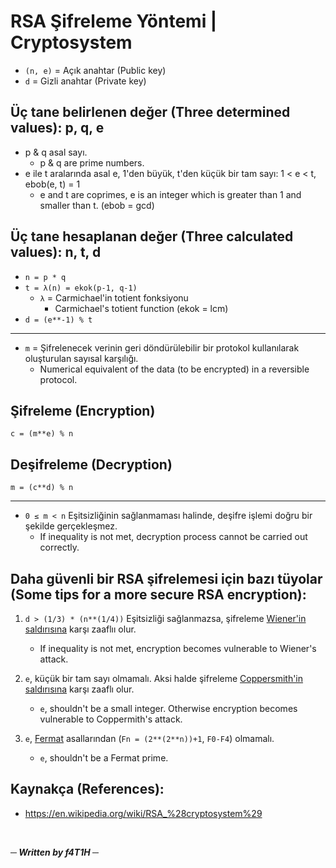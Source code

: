 # RSA Şifreleme Yöntemi | Cryptosystem

- `(n, e)` = Açık anahtar (Public key)
- `d`    = Gizli anahtar (Private key)

## Üç tane belirlenen değer (Three determined values): p, q, e

- p & q asal sayı.
    - p & q are prime numbers.
- e ile t aralarında asal e, 1'den büyük, t'den küçük bir tam sayı: 1 < e < t, ebob(e, t) = 1
    - e and t are coprimes, e is an integer which is greater than 1 and smaller than t. (ebob = gcd)


## Üç tane hesaplanan değer (Three calculated values): n, t, d

- `n = p * q`
- `t = λ(n) = ekok(p-1, q-1)`
    - `λ` = Carmichael'in totient fonksiyonu
        - Carmichael's totient function (ekok = lcm)
- `d = (e**-1) % t`

---

- `m` = Şifrelenecek verinin geri döndürülebilir bir protokol kullanılarak oluşturulan sayısal karşılığı.
    - Numerical equivalent of the data (to be encrypted) in a reversible protocol.

## Şifreleme (Encryption)
`c = (m**e) % n`

## Deşifreleme (Decryption)
`m = (c**d) % n`

---

- `0 ≤ m < n` Eşitsizliğinin sağlanmaması halinde, deşifre işlemi doğru bir şekilde gerçekleşmez.
    - If inequality is not met, decryption process cannot be carried out correctly.

## Daha güvenli bir RSA şifrelemesi için bazı tüyolar (Some tips for a more secure RSA encryption): 
1) `d > (1/3) * (n**(1/4))` Eşitsizliği sağlanmazsa, şifreleme [Wiener'in saldırısına](https://en.wikipedia.org/wiki/Wiener%27s_attack#small_private_key) karşı zaaflıı olur.
    - If inequality is not met, encryption becomes vulnerable to Wiener's attack.

2) `e`, küçük bir tam sayı olmamalı. Aksi halde şifreleme [Coppersmith'in saldırısına](https://en.wikipedia.org/wiki/Coppersmith's_attack#Low_public_exponent_attack) karşı zaaflı olur.
    - `e`, shouldn't be a small integer. Otherwise encryption becomes vulnerable to Coppermith's attack.

3) `e`, [Fermat](https://en.wikipedia.org/wiki/Fermat_number) asallarından (`Fn = (2**(2**n))+1`, `F0-F4`) olmamalı.
    - `e`, shouldn't be a Fermat prime.

## Kaynakça (References):
- https://en.wikipedia.org/wiki/RSA_%28cryptosystem%29

<br>

___─ Written by f4T1H ─___
